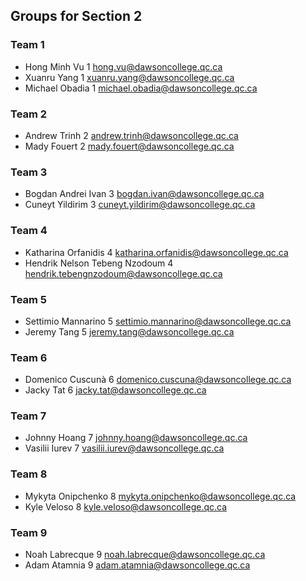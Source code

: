 ## Groups for Section 2
### Team 1
* Hong Minh	Vu	1	hong.vu@dawsoncollege.qc.ca
* Xuanru	Yang	1	xuanru.yang@dawsoncollege.qc.ca
* Michael	Obadia	1	michael.obadia@dawsoncollege.qc.ca
### Team 2
* Andrew	Trinh	2	andrew.trinh@dawsoncollege.qc.ca
* Mady	Fouert	2	mady.fouert@dawsoncollege.qc.ca
### Team 3
* Bogdan Andrei	Ivan	3	bogdan.ivan@dawsoncollege.qc.ca
* Cuneyt	Yildirim	3	cuneyt.yildirim@dawsoncollege.qc.ca
### Team 4
* Katharina	Orfanidis	4	katharina.orfanidis@dawsoncollege.qc.ca
* Hendrik Nelson	Tebeng Nzodoum	4	hendrik.tebengnzodoum@dawsoncollege.qc.ca
### Team 5
* Settimio	Mannarino	5	settimio.mannarino@dawsoncollege.qc.ca
* Jeremy	Tang	5	jeremy.tang@dawsoncollege.qc.ca
### Team 6
* Domenico	Cuscunà	6	domenico.cuscuna@dawsoncollege.qc.ca
* Jacky	Tat	6	jacky.tat@dawsoncollege.qc.ca
### Team 7
* Johnny	Hoang	7	johnny.hoang@dawsoncollege.qc.ca
* Vasilii	Iurev	7	vasilii.iurev@dawsoncollege.qc.ca
### Team 8
* Mykyta	Onipchenko	8	mykyta.onipchenko@dawsoncollege.qc.ca
* Kyle	Veloso	8	kyle.veloso@dawsoncollege.qc.ca
### Team 9
* Noah	Labrecque	9	noah.labrecque@dawsoncollege.qc.ca
* Adam	Atamnia	9	adam.atamnia@dawsoncollege.qc.ca
